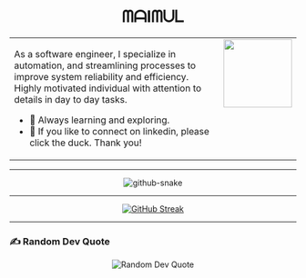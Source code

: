 <h1 align="center">ᗰᗩIᗰᑌᒪ</h1>

<table border="0">
  <tr>
    <td align="left" valign="top">
      <p>
        As a software engineer, I specialize in automation, and streamlining processes to improve system reliability and efficiency. Highly motivated individual with attention to details in day to day tasks.
      </p>
      <ul>
        <li>🌱 Always learning and exploring.</li>
        <li>💼 If you like to connect on linkedin, please click the duck. Thank you! </li>
      </ul>
    </td>
    <td align="right" valign="top">
      <a href="https://linkedin.com/in/maimul">
        <img src="https://media.tenor.com/GLZZKZJyJAEAAAAM/dance-dancing-duck.gif" width="120"/>
      </a>
    </td>
  </tr>
</table>

---

<p align="center">
<picture>
  <source media="(prefers-color-scheme: dark)" srcset="https://raw.githubusercontent.com/tobiasmeyhoefer/tobiasmeyhoefer/output/github-snake-dark.svg" />
  <source media="(prefers-color-scheme: light)" srcset="https://raw.githubusercontent.com/tobiasmeyhoefer/tobiasmeyhoefer/output/github-snake.svg" />
  <img alt="github-snake" src="https://raw.githubusercontent.com/tobiasmeyhoefer/tobiasmeyhoefer/output/github-snake.svg" />
</picture>
</p>

---

<p align="center">
<a href="https://github-readme-streak-stats.herokuapp.com?user=Maimul&theme=dark&hide_border=true&date_format=j%20M%5B%20Y%5D&exclude_days=Sun%2CSat&card_width=457">
<img src="https://github-readme-streak-stats.herokuapp.com?user=Maimul&theme=dark&hide_border=true&date_format=j%20M%5B%20Y%5D&exclude_days=Sun%2CSat&card_width=457" alt="GitHub Streak" />
</a>
</p>

---

### ✍️ Random Dev Quote
<p align='center'>
  <img src="https://quotes-github-readme.vercel.app/api?type=horizontal&theme=merko"
       alt='Random Dev Quote'/>
